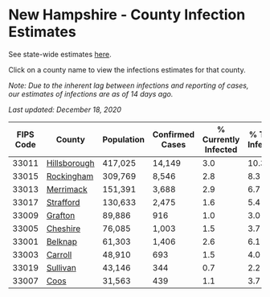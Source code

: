 # New Hampshire - County Infection Estimates

See state-wide estimates [here](/infections/us-nh).

Click on a county name to view the infections estimates for that county.

*Note: Due to the inherent lag between infections and reporting of cases, our estimates of infections are as of 14 days ago.*

*Last updated: December 18, 2020*

|   FIPS Code |                       County |   Population |   Confirmed Cases |   % Currently Infected |   % Total Infected |
|-------------|------------------------------|--------------|-------------------|------------------------|--------------------|
|       33011 | [Hillsborough](hillsborough) |      417,025 |            14,149 |                    3.0 |               10.3 |
|       33015 |     [Rockingham](rockingham) |      309,769 |             8,546 |                    2.8 |                8.3 |
|       33013 |       [Merrimack](merrimack) |      151,391 |             3,688 |                    2.9 |                6.7 |
|       33017 |       [Strafford](strafford) |      130,633 |             2,475 |                    1.6 |                5.4 |
|       33009 |           [Grafton](grafton) |       89,886 |               916 |                    1.0 |                3.0 |
|       33005 |         [Cheshire](cheshire) |       76,085 |             1,003 |                    1.5 |                3.7 |
|       33001 |           [Belknap](belknap) |       61,303 |             1,406 |                    2.6 |                6.1 |
|       33003 |           [Carroll](carroll) |       48,910 |               693 |                    1.5 |                4.0 |
|       33019 |         [Sullivan](sullivan) |       43,146 |               344 |                    0.7 |                2.2 |
|       33007 |                 [Coos](coos) |       31,563 |               439 |                    1.1 |                3.7 |